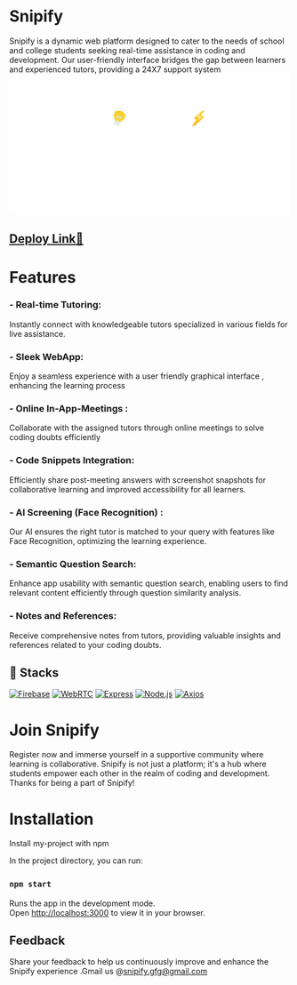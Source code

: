 
# Snipify


Snipify is a dynamic web platform designed to cater to the needs of school and college students seeking real-time assistance in coding and development. Our user-friendly interface bridges the gap between learners and experienced tutors, providing a 24X7 support system
![Logo](https://raw.githubusercontent.com/kartikey-mittal/snipify/main/src/assets/snipify_ob.png?token=GHSAT0AAAAAACKX3PHWHSLY5R5UR4ICFU7YZPSREEQ)

## [Deploy Link🚀](https://snipify-project.pages.dev/)


    
# Features

### - Real-time Tutoring:

Instantly connect with knowledgeable tutors specialized in various fields for live assistance.

### -  Sleek WebApp:

Enjoy a seamless experience with a user friendly graphical interface , enhancing the learning process 

### - Online In-App-Meetings :

Collaborate with the assigned tutors through online meetings to solve coding doubts efficiently

### - Code Snippets Integration:

Efficiently share post-meeting answers with screenshot snapshots for collaborative learning and improved accessibility for all learners.

### - AI Screening (Face Recognition) :

Our AI ensures the right tutor is matched to your query with features like Face Recognition,  optimizing the learning experience. 

### - Semantic Question Search:

Enhance app usability with semantic question search, enabling users to find relevant content efficiently through question similarity analysis.

### - Notes and References:

Receive comprehensive notes from tutors, providing valuable insights and references related to your coding doubts.



## 🔗 Stacks

[![Firebase](https://img.shields.io/badge/firebase-000?style=for-the-badge&logo=firebase&logoColor=orange)](https://twitter.com/) [![WebRTC](https://img.shields.io/badge/webrtc-000?style=for-the-badge&logo=webrtc&logoColor=blue)](https://twitter.com/) [![Express](https://img.shields.io/badge/express-000?style=for-the-badge&logo=express&logoColor=green)](https://twitter.com/) [![Node.js](https://img.shields.io/badge/nodejs-000?style=for-the-badge&logo=node.js&logoColor=339933)](https://twitter.com/) [![Axios](https://img.shields.io/badge/axios-black?style=for-the-badge&logo=axios&logoColor=white)](https://github.com/axios/axios)









# Join Snipify

Register now and immerse yourself in a supportive community where learning is collaborative. Snipify is not just a platform; it's a hub where students empower each other in the realm of coding and development. Thanks for being a part of Snipify!

# Installation

Install my-project with npm


 In the project directory, you can run:

### `npm start`

Runs the app in the development mode.\
Open [http://localhost:3000](http://localhost:3000) to view it in your browser.


##  Feedback

Share your feedback to help us continuously improve and enhance the Snipify experience .Gmail us @snipify.gfg@gmail.com 







